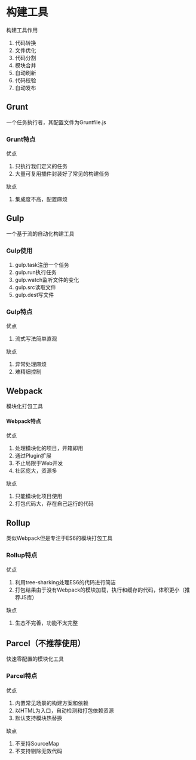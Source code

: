 # 构建工具

构建工具作用
1. 代码转换
2. 文件优化
3. 代码分割
4. 模块合并
5. 自动刷新
6. 代码校验
7. 自动发布

## Grunt

一个任务执行者，其配置文件为Gruntfile.js

### Grunt特点

优点
1. 只执行我们定义的任务
2. 大量可复用插件封装好了常见的构建任务

缺点
1. 集成度不高，配置麻烦

## Gulp

一个基于流的自动化构建工具

### Gulp使用

1. gulp.task注册一个任务
2. gulp.run执行任务
3. gulp.watch监听文件的变化
4. gulp.src读取文件
5. gulp.dest写文件

### Gulp特点

优点
1. 流式写法简单直观

缺点
1. 异常处理麻烦
2. 难精细控制

## Webpack

模块化打包工具

#### Webpack特点

优点
1. 处理模块化的项目，开箱即用
2. 通过Plugin扩展
3. 不止局限于Web开发
4. 社区庞大，资源多

缺点
1. 只能模块化项目使用
2. 打包代码大，存在自己运行的代码

## Rollup

类似Webpack但是专注于ES6的模块打包工具

### Rollup特点

优点
1. 利用tree-sharking处理ES6的代码进行简洁
2. 打包结果由于没有Webpack的模块加载，执行和缓存的代码，体积更小（推荐JS库）

缺点
1. 生态不完善，功能不太完整

## Parcel（不推荐使用）

快速零配置的模块化工具

### Parcel特点

优点
1. 内置常见场景的构建方案和依赖
2. 以HTML为入口，自动检测和打包依赖资源
3. 默认支持模块热替换

缺点
1. 不支持SourceMap
2. 不支持剔除无效代码
